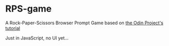 # RPS-game
A Rock-Paper-Scissors Browser Prompt Game based on [the Odin Project's tutorial](https://www.theodinproject.com/lessons/foundations-rock-paper-scissors)

Just in JavaScript, no UI yet...

